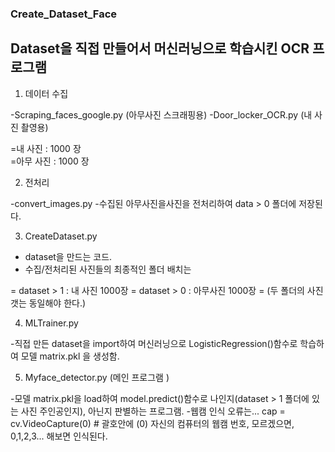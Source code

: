 ### Create_Dataset_Face
## Dataset을 직접 만들어서 머신러닝으로 학습시킨 OCR 프로그램

1. 데이터 수집
  
  -Scraping_faces_google.py (아무사진 스크래핑용)
  -Door_locker_OCR.py (내 사진 촬영용)
  
  =내 사진 : 1000 장  
  =아무 사진 : 1000 장
  
2. 전처리
    
  -convert_images.py
  -수집된 아무사진을사진을 전처리하여 data > 0 폴더에 저장된다.
    
3. CreateDataset.py
  
  - dataset을 만드는 코드.
  - 수집/전처리된 사진들의 최종적인 폴더 배치는
  
  = dataset > 1 : 내 사진 1000장
  = dataset > 0 : 아무사진 1000장
  = (두 폴더의 사진갯는 동일해야 한다.)  

4. MLTrainer.py
  
  -직접 만든 dataset을 import하여 머신러닝으로 LogisticRegression()함수로 학습하여 모델 matrix.pkl 을 생성함.
  
5. Myface_detector.py (메인 프로그램 )
  
  -모델 matrix.pkl을 load하여 model.predict()함수로 나인지(dataset > 1 폴더에 있는 사진 주인공인지), 아닌지 판별하는 프로그램.
  -웹캠 인식 오류는...
   cap = cv.VideoCapture(0) # 괄호안에 (0) 자신의 컴퓨터의 웹캠 번호, 모르겠으면, 0,1,2,3... 해보면 인식된다. 
